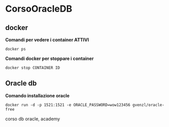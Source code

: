 # CorsoOracleDB

## docker

**Comandi per vedere i container ATTIVI**
```
docker ps
```
**Comandi docker per stoppare i container**

```
docker stop CONTAINER ID
```

## Oracle db

**Comando installazione oracle**

```
docker run -d -p 1521:1521 -e ORACLE_PASSWORD=wow123456 gvenzl/oracle-free
```


corso db oracle, academy
